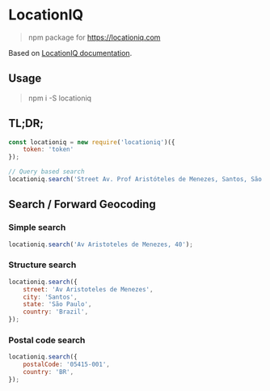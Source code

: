 # LocationIQ

> npm package for https://locationiq.com

Based on [LocationIQ documentation](https://locationiq.com/docs).

## Usage

> npm i -S locationiq

## TL;DR;

```javascript
const locationiq = new require('locationiq')({
    token: 'token'
});

// Query based search
locationiq.search('Street Av. Prof Aristóteles de Menezes, Santos, São Paulo, Brasil');
```
## Search / Forward Geocoding

### Simple search

```javascript
locationiq.search('Av Aristoteles de Menezes, 40');
```

### Structure search

```javascript
locationiq.search({
    street: 'Av Aristoteles de Menezes',
    city: 'Santos',
    state: 'São Paulo',
    country: 'Brazil',
});
```

### Postal code search

```javascript
locationiq.search({
    postalCode: '05415-001',
    country: 'BR',
});
```